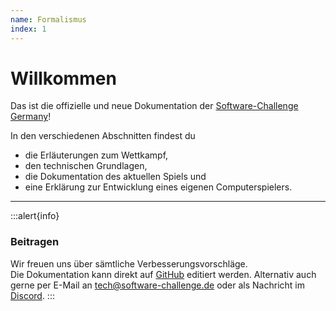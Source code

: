 ```yaml
---
name: Formalismus
index: 1
---
```


# Willkommen 
Das ist die offizielle und neue Dokumentation der
[Software-Challenge Germany](https://software-challenge.de)!

In den verschiedenen Abschnitten findest du 
- die Erläuterungen zum Wettkampf,
- den technischen Grundlagen,
- die Dokumentation des aktuellen Spiels und 
- eine Erklärung zur Entwicklung eines eigenen Computerspielers.
---
:::alert{info}
### Beitragen

Wir freuen uns über sämtliche Verbesserungsvorschläge.  
Die Dokumentation kann direkt auf [GitHub](https://github.com/software-challenge/docs/blob/main/hyperbook/book) editiert werden.
Alternativ auch gerne per E-Mail an <tech@software-challenge.de> 
oder als Nachricht im [Discord](https://discord.gg/jhyF7EU).
:::
